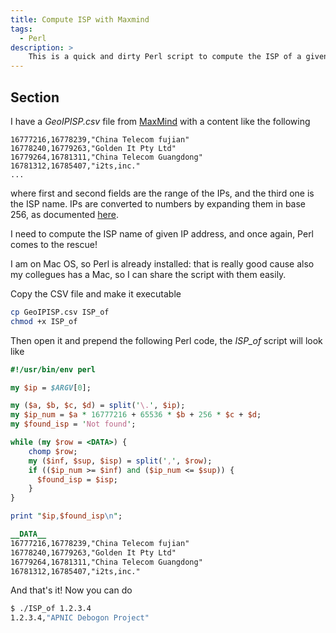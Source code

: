 ```yaml
---
title: Compute ISP with Maxmind
tags:
  - Perl
description: >
    This is a quick and dirty Perl script to compute the ISP of a given IP, using a Maxmind CSV file
---
```


## Section

I have a *GeoIPISP.csv* file from [MaxMind] with a content like the following

```
16777216,16778239,"China Telecom fujian"
16778240,16779263,"Golden It Pty Ltd"
16779264,16781311,"China Telecom Guangdong"
16781312,16785407,"i2ts,inc."
...
```

where first and second fields are the range of the IPs, and the third one is
the ISP name. IPs are converted to numbers by expanding them in base 256, as
documented [here](http://dev.maxmind.com/geoip/legacy/csv/).

I need to compute the ISP name of given IP address, and once again, Perl comes to the rescue!

I am on Mac OS, so Perl is already installed: that is really good cause also
my collegues has a Mac, so I can share the script with them easily.

Copy the CSV file and make it executable

```bash
cp GeoIPISP.csv ISP_of
chmod +x ISP_of
```

Then open it and prepend the following Perl code, the *ISP_of* script will look like

```perl
#!/usr/bin/env perl

my $ip = $ARGV[0];

my ($a, $b, $c, $d) = split('\.', $ip);
my $ip_num = $a * 16777216 + 65536 * $b + 256 * $c + $d;
my $found_isp = 'Not found';

while (my $row = <DATA>) {
    chomp $row;
    my ($inf, $sup, $isp) = split(',', $row);
    if (($ip_num >= $inf) and ($ip_num <= $sup)) {
      $found_isp = $isp;
    }
}

print "$ip,$found_isp\n";

__DATA__
16777216,16778239,"China Telecom fujian"
16778240,16779263,"Golden It Pty Ltd"
16779264,16781311,"China Telecom Guangdong"
16781312,16785407,"i2ts,inc."
```

And that's it! Now you can do

```bash
$ ./ISP_of 1.2.3.4
1.2.3.4,"APNIC Debogon Project"
```

[MaxMind]: https://www.maxmind.com "MaxMind"
